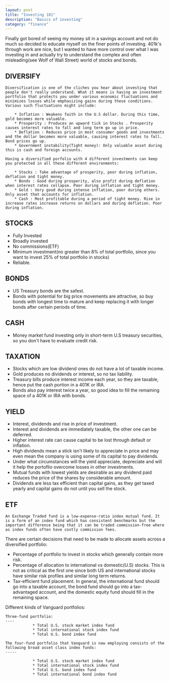 ```yaml
---
layout: post
title: "Investing 101"
description: "Basics of investing"
category: "finance"
---
```


Finally got bored of seeing my money sit in a savings account and not do much so decided to educate myself on the finer points of investing. 401k's through work are nice, but I wanted to have more control over what I was investing in and actually try to understand the complex and often misleading(see Wolf of Wall Street) world of stocks and bonds.

 DIVERSIFY
---
    
    
    Diversification is one of the cliches you hear about investing that people don't really understand. What it means is having an investment portfolio that protects you under various economic fluctuations and minimizes losses while emphasizing gains during these conditions. Various such fluctuations might include:

        * Inflation : Weakens faith in the U.S dollar. During this time, gold becomes more valuable.
        * Prosperity : Produces an upward tick in Stocks . Prosperity causes interest rates to fall and long term go up in price.
        * Deflation : Reduces price in most consumer goods and investments and the dollar becomes more valuable, causing interest rates to fall. Bond prices go up.
        * Government instability(Tight money): Only valuable asset during this is cash and foreign accounts.
        
    Having a diversified porfolio with 4 different investments can keep you protected in all these different environments:
    
        * Stocks : Take advantage of prosperity, poor during inflation, deflation and tight money.
        * Bonds : Good during prosperity, also profit during deflation when interest rates collapse. Poor during inflation and tight money.
        * Gold : Very good during intense inflation, poor during others. Only asset that accounts for inflation.
        * Cash : Most profitable during a period of tight money. Rise in increase rates increase returns on dollars and during deflation. Poor during inflation.
       
       
       
       
             
 STOCKS
---
   
   * Fully Invested
   * Broadly invested
   * No commissions(ETF)
   * Minimum investment(no greater than 8% of total portfolio, since you want to invest 25% of total portfolio in stocks)
   * Reliable.
   
   
 BONDS
---
  
  * US Treasury bonds are the safest.
  * Bonds with potential for big price movements are attractive, so buy bonds with longest time to mature and keep replacing it with longer bonds after certain periods of time.
  
    
CASH
---
  
  * Money market fund investing only in short-term U.S treasury securities, so you don't have to evaluate credit risk.
  
  
TAXATION
---
  
  * Stocks which are low dividend ones do not have a lot of taxable income.
  * Gold produces no dividends or interest, so no tax liability.
  * Treasury bills produce interest income each year, so they are taxable, hence put the cash portion in a 401K or IRA.
  * Bonds also pay interest twice a year, so good idea to fill the remaining space of a 401K or IRA with bonds.
  
YIELD
---
   
   * Interest, dividends and rise in price of investment.
   * Interest and dividends are immediately taxable, the other one can be deferred.
   * Higher interest rate can cause capital to be lost through default or inflation.
   * High dividends mean a stick isn't likely to appreciate in price and may even mean the company is using some of its capital to pay dividends.
   * Under what circumstances will the yield appreciate, depreciate and will it help the portoflio overcome losses in other investments.
   * Mutual funds with lowest yields are desirable as any dividend paid reduces the price of the shares by considerable amount. 
   * Dividends are less tax efficient than capital gains, as they get taxed yearly and capital gains do not until you sell the stock.

ETF
---

    An Exchange Traded fund is a low-expense-ratio index mutual fund. It is a form of an index fund which has consistent benchmarks but the important difference being that it can be traded commission-free where as index funds often have costly commission fees.
  
There are certain decisions that need to be made to allocate assets across a diversified portfolio:

>
* Percentage of portfolio to invest in stocks which generally contain more risk.
* Percentage of allocation to international vs domestic(U.S) stocks. This is not as critical as the first one since both US and international stocks have similar risk profiles and similar long term returns.
* Tax-efficient fund placement. In general, the international fund should go into a taxable account, the bond fund should go into a tax-advantaged account, and the domestic equity fund should fill in the remaining space.

    
    
Different kinds of Vanguard portfolios:

>
    Three-fund portfolio:
    ----
                * Total U.S. stock market index fund
                * Total international stock index fund
                * Total U.S. bond index fund

    The four-fund portfolio that Vanguard is now employing consists of the following broad asset class index funds:
    -----

                * Total U.S. stock market index fund
                * Total international stock index fund
                * Total U.S. bond index fund
                * Total international bond index fund
